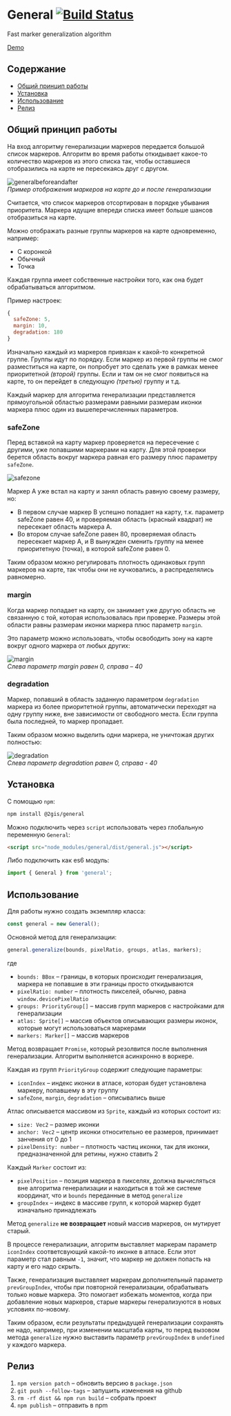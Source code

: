 # General [![Build Status](https://travis-ci.org/2gis/general.svg?branch=master)](https://travis-ci.org/2gis/general)

Fast marker generalization algorithm

[Demo](https://2gis.github.io/general/)

## Содержание
- [Общий принцип работы](#Общий-принцип-работы)
- [Установка](#Установка)
- [Использование](#Использование)
- [Релиз](#Релиз)

## Общий принцип работы ##
На вход алгоритму генерализации маркеров передается большой список маркеров. Алгоритм во время работы откидывает какое-то количество маркеров из этого списка так, чтобы оставшиеся отобразились на карте не пересекаясь друг с другом.

![generalbeforeandafter](https://2gis.github.io/general/img/generalbeforeandafter.png)  
_Пример отображения маркеров на карте до и после генерализации_

Считается, что список маркеров отсортирован в порядке убывания приоритета. Маркера идущие впереди списка имеет больше шансов отобразиться на карте. 

Можно отображать разные группы маркеров на карте одновременно, например:
- С коронкой
- Обычный
- Точка

Каждая группа имеет собственные настройки того, как она будет обрабатываться алгоритмом.

Пример настроек:
```js
{
  safeZone: 5,
  margin: 10,
  degradation: 180
}
```

Изначально каждый из маркеров привязан к какой-то конкретной группе. Группы идут по порядку. Если маркер из первой группы не смог разместиться на карте, он попробует это сделать уже в рамках менее приоритетной _(второй)_ группы. Если и там он не смог появиться на карте, то он перейдет в следующую _(третью)_ группу и т.д.

Каждый маркер для алгоритма генерализации представляется прямоугольной областью размерами равными размерам иконки маркера плюс один из вышеперечисленных параметров.

### safeZone ###
Перед вставкой на карту маркер проверяется на пересечение с другими, уже попавшими маркерами на карту. Для этой проверки берется область вокруг маркера равная его размеру плюс параметру `safeZone`.

![safezone](https://2gis.github.io/general/img/safezone.png)  

Маркер A уже встал на карту и занял область равную своему размеру, но:
- В первом случае маркер B успешно попадает на карту, т.к. параметр safeZone равен 40, и проверяемая область (красный квадрат) не пересекает область маркера A.
- Во втором случае safeZone равен 80, проверяемая область пересекает маркер A, и B вынужден сменить группу на менее приоритетную (точка), в которой safeZone равен 0.
  
Таким образом можно регулировать плотность одинаковых групп маркеров на карте, так чтобы они не кучковались, а распределялись равномерно.

### margin ###
Когда маркер попадает на карту, он занимает уже другую область не связанную с той, которая использовалась при проверке. Размеры этой области равны размерам иконки маркера плюс параметр `margin`.

Это параметр можно использовать, чтобы освободить зону на карте вокруг одного маркера от любых других:

![margin](https://2gis.github.io/general/img/margin.png)  
_Слева параметр margin равен 0, справа – 40_

### degradation ###
Маркер, попавший в область заданную параметром `degradation` маркера из более приоритетной группы, автоматически переходят на одну группу ниже, вне зависимости от свободного места. Если группа была последней, то маркер пропадает.

Таким образом можно выделить одни маркера, не уничтожая других полностью: 

![degradation](https://2gis.github.io/general/img/degradation.png)  
_Слева параметр degradation равен 0, справа - 40_

## Установка ##
С помощью `npm`:
```bash
npm install @2gis/general
```
Можно подключить через `script` использовать через глобальную переменную `General`:
```html
<script src="node_modules/general/dist/general.js"></script>
```
Либо подключить как es6 модуль:
```js
import { General } from 'general';
```
## Использование ##
Для работы нужно создать экземпляр класса:
```js
const general = new General();
```
Основной метод для генерализации:
```js
general.generalize(bounds, pixelRatio, groups, atlas, markers);
```
где
- `bounds: BBox` – границы, в которых происходит генерализация, маркера не попавшие в эти границы просто откидываются
- `pixelRatio: number` – плотность пикселей, обычно, равна `window.devicePixelRatio`
- `groups: PriorityGroup[]` – массив групп маркеров с настройками для генерализации
- `atlas: Sprite[]` – массив объектов описывающих размеры иконок, которые могут использоваться маркерами
- `markers: Marker[]` – массив маркеров

Метод возвращает `Promise`, который резолвится после выполнения генерализации. Алгоритм выполняется асинхронно в воркере.

Каждая из групп `PriorityGroup` содержит следующие параметры:
- `iconIndex` – индекс иконки в атласе, которая будет установлена маркеру, попавшему в эту группу
- `safeZone`, `margin`, `degradation` – описывались выше

Атлас описывается массивом из `Sprite`, каждый из которых состоит из:
- `size: Vec2` – размер иконки
- `anchor: Vec2` – центр иконки относительно ее размеров, принимает занчения от 0 до 1
- `pixelDensity: number` – плотность частиц иконки, так для иконки, предназначенной для ретины, нужно ставить 2

Каждый `Marker` состоит из:
- `pixelPosition` – позиция маркера в пикселях, должна вычисляться вне алгоритма генерализации и находиться в той же системе координат, что и `bounds` переданные в метод `generalize`
- `groupIndex` – индекс в массиве групп, к которой маркер будет изначально принадлежать

Метод `generalize` **не возвращает** новый массив маркеров, он мутирует старый.

В процессе генерализации, алгоритм выставляет маркерам параметр `iconIndex` соответсвующий какой-то иконке в атласе. Если этот параметр стал равным `-1`, значит, что маркер не должен попасть на карту и его надо скрыть.

Также, генерализация выставляет маркерам дополнительный параметр `prevGroupIndex`, чтобы при повторной генерализации, обрабатывать только новые маркера. Это помогает избежать моментов, когда при добавление новых маркеров, старые маркеры генерализуются в новых условиях по-новому.

Таким образом, если результаты предыдущей генерализации сохранять не надо, например, при изменении масштаба карты, то перед вызовом метода `generalize` нужно выставить параметр `prevGroupIndex` в `undefined` у каждого маркера.

## Релиз ##
1. `npm version patch` – обновить версию в `package.json`
2. `git push --follow-tags` – запушить изменения на github
3. `rm -rf dist && npm run build` – собрать проект
4. `npm publish` – отправить в npm
